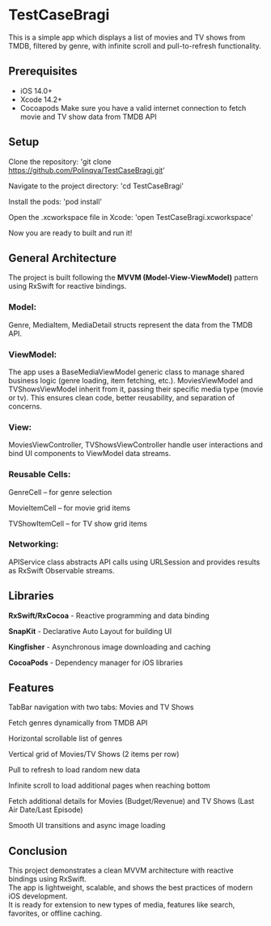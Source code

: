 # TestCaseBragi
This is a simple app which displays a list of movies and TV shows from TMDB, filtered by genre, with infinite scroll and pull-to-refresh functionality.

## Prerequisites
- iOS 14.0+
- Xcode 14.2+
- Cocoapods
Make sure you have a valid internet connection to fetch movie and TV show data from TMDB API

## Setup
Clone the repository: 'git clone https://github.com/Polinqva/TestCaseBragi.git'

Navigate to the project directory: 'cd TestCaseBragi'

Install the pods: 'pod install'

Open the .xcworkspace file in Xcode: 'open TestCaseBragi.xcworkspace'

Now you are ready to built and run it!

## General Architecture
The project is built following the **MVVM (Model-View-ViewModel)** pattern using RxSwift for reactive bindings.
### Model:
Genre, MediaItem, MediaDetail structs represent the data from the TMDB API.

### ViewModel:
The app uses a BaseMediaViewModel generic class to manage shared business logic (genre loading, item fetching, etc.).
MoviesViewModel and TVShowsViewModel inherit from it, passing their specific media type (movie or tv).
This ensures clean code, better reusability, and separation of concerns.

### View:
MoviesViewController, TVShowsViewController handle user interactions and bind UI components to ViewModel data streams.

### Reusable Cells:
GenreCell – for genre selection

MovieItemCell – for movie grid items

TVShowItemCell – for TV show grid items

### Networking:
APIService class abstracts API calls using URLSession and provides results as RxSwift Observable streams.

## Libraries
**RxSwift/RxCocoa** - Reactive programming and data binding

**SnapKit** - Declarative Auto Layout for building UI

**Kingfisher** - Asynchronous image downloading and caching

**CocoaPods** - Dependency manager for iOS libraries

## Features
TabBar navigation with two tabs: Movies and TV Shows

Fetch genres dynamically from TMDB API

Horizontal scrollable list of genres

Vertical grid of Movies/TV Shows (2 items per row)

Pull to refresh to load random new data

Infinite scroll to load additional pages when reaching bottom

Fetch additional details for Movies (Budget/Revenue) and TV Shows (Last Air Date/Last Episode)

Smooth UI transitions and async image loading
## Conclusion

This project demonstrates a clean MVVM architecture with reactive bindings using RxSwift.  
The app is lightweight, scalable, and shows the best practices of modern iOS development.  
It is ready for extension to new types of media, features like search, favorites, or offline caching.


